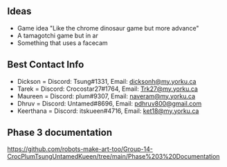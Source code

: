 ## Ideas
- Game idea "Like the chrome dinosaur game but more advance"
- A tamagotchi game but in ar
- Something that uses a facecam

## Best Contact Info
- Dickson = Discord: Tsung#1331, Email: dicksonh@my.yorku.ca
- Tarek = Discord: Crocostar27#1764, Email: Trk27@my.yorku.ca
- Maureen = Discord: plum#9307, Email: naveram@my.yorku.ca
- Dhruv = Discord: Untamed#8696, Email: pdhruv800@gmail.com
- Keerthana = Discord: itskueen#4716, Email: ket18@my.yorku.ca

## Phase 3 documentation
https://github.com/robots-make-art-too/Group-14-CrocPlumTsungUntamedKueen/tree/main/Phase%203%20Documentation
